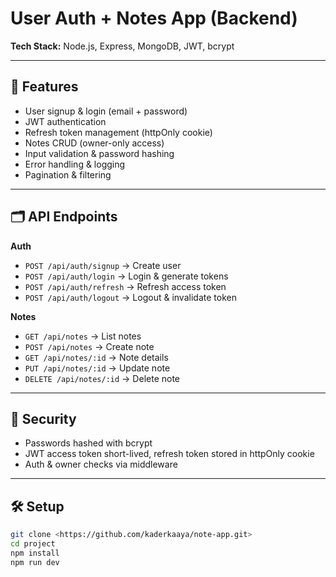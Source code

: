 # User Auth + Notes App (Backend)

**Tech Stack:** Node.js, Express, MongoDB, JWT, bcrypt

---

## 🚀 Features

- User signup & login (email + password)
- JWT authentication
- Refresh token management (httpOnly cookie)
- Notes CRUD (owner-only access)
- Input validation & password hashing
- Error handling & logging
- Pagination & filtering

---

## 🗂 API Endpoints

**Auth**
- `POST /api/auth/signup` → Create user
- `POST /api/auth/login` → Login & generate tokens
- `POST /api/auth/refresh` → Refresh access token
- `POST /api/auth/logout` → Logout & invalidate token

**Notes**
- `GET /api/notes` → List notes
- `POST /api/notes` → Create note
- `GET /api/notes/:id` → Note details
- `PUT /api/notes/:id` → Update note
- `DELETE /api/notes/:id` → Delete note

---

## 🔐 Security

- Passwords hashed with bcrypt
- JWT access token short-lived, refresh token stored in httpOnly cookie
- Auth & owner checks via middleware

---

## 🛠 Setup

```bash
git clone <https://github.com/kaderkaaya/note-app.git>
cd project
npm install
npm run dev
